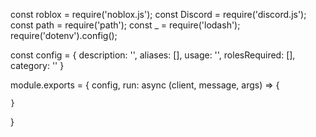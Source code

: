 const roblox = require('noblox.js');
const Discord = require('discord.js');
const path = require('path');
const _ = require('lodash');
require('dotenv').config();

const config = {
    description: '',
    aliases: [],
    usage: '',
    rolesRequired: [],
    category: ''
}

module.exports = {
    config,
    run: async (client, message, args) => {

    }
}